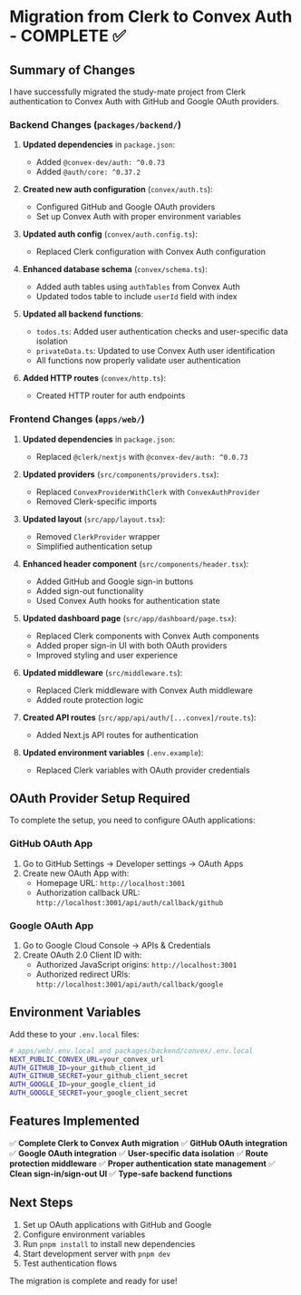 # Migration from Clerk to Convex Auth - COMPLETE ✅

## Summary of Changes

I have successfully migrated the study-mate project from Clerk authentication to Convex Auth with GitHub and Google OAuth providers.

### Backend Changes (`packages/backend/`)

1. **Updated dependencies** in `package.json`:
   - Added `@convex-dev/auth: ^0.0.73`
   - Added `@auth/core: ^0.37.2`

2. **Created new auth configuration** (`convex/auth.ts`):
   - Configured GitHub and Google OAuth providers
   - Set up Convex Auth with proper environment variables

3. **Updated auth config** (`convex/auth.config.ts`):
   - Replaced Clerk configuration with Convex Auth configuration

4. **Enhanced database schema** (`convex/schema.ts`):
   - Added auth tables using `authTables` from Convex Auth
   - Updated todos table to include `userId` field with index

5. **Updated all backend functions**:
   - `todos.ts`: Added user authentication checks and user-specific data isolation
   - `privateData.ts`: Updated to use Convex Auth user identification
   - All functions now properly validate user authentication

6. **Added HTTP routes** (`convex/http.ts`):
   - Created HTTP router for auth endpoints

### Frontend Changes (`apps/web/`)

1. **Updated dependencies** in `package.json`:
   - Replaced `@clerk/nextjs` with `@convex-dev/auth: ^0.0.73`

2. **Updated providers** (`src/components/providers.tsx`):
   - Replaced `ConvexProviderWithClerk` with `ConvexAuthProvider`
   - Removed Clerk-specific imports

3. **Updated layout** (`src/app/layout.tsx`):
   - Removed `ClerkProvider` wrapper
   - Simplified authentication setup

4. **Enhanced header component** (`src/components/header.tsx`):
   - Added GitHub and Google sign-in buttons
   - Added sign-out functionality
   - Used Convex Auth hooks for authentication state

5. **Updated dashboard page** (`src/app/dashboard/page.tsx`):
   - Replaced Clerk components with Convex Auth components
   - Added proper sign-in UI with both OAuth providers
   - Improved styling and user experience

6. **Updated middleware** (`src/middleware.ts`):
   - Replaced Clerk middleware with Convex Auth middleware
   - Added route protection logic

7. **Created API routes** (`src/app/api/auth/[...convex]/route.ts`):
   - Added Next.js API routes for authentication

8. **Updated environment variables** (`.env.example`):
   - Replaced Clerk variables with OAuth provider credentials

## OAuth Provider Setup Required

To complete the setup, you need to configure OAuth applications:

### GitHub OAuth App
1. Go to GitHub Settings → Developer settings → OAuth Apps
2. Create new OAuth App with:
   - Homepage URL: `http://localhost:3001`
   - Authorization callback URL: `http://localhost:3001/api/auth/callback/github`

### Google OAuth App
1. Go to Google Cloud Console → APIs & Credentials
2. Create OAuth 2.0 Client ID with:
   - Authorized JavaScript origins: `http://localhost:3001`
   - Authorized redirect URIs: `http://localhost:3001/api/auth/callback/google`

## Environment Variables

Add these to your `.env.local` files:

```bash
# apps/web/.env.local and packages/backend/convex/.env.local
NEXT_PUBLIC_CONVEX_URL=your_convex_url
AUTH_GITHUB_ID=your_github_client_id
AUTH_GITHUB_SECRET=your_github_client_secret
AUTH_GOOGLE_ID=your_google_client_id
AUTH_GOOGLE_SECRET=your_google_client_secret
```

## Features Implemented

✅ **Complete Clerk to Convex Auth migration**
✅ **GitHub OAuth integration**
✅ **Google OAuth integration**
✅ **User-specific data isolation**
✅ **Route protection middleware**
✅ **Proper authentication state management**
✅ **Clean sign-in/sign-out UI**
✅ **Type-safe backend functions**

## Next Steps

1. Set up OAuth applications with GitHub and Google
2. Configure environment variables
3. Run `pnpm install` to install new dependencies
4. Start development server with `pnpm dev`
5. Test authentication flows

The migration is complete and ready for use!